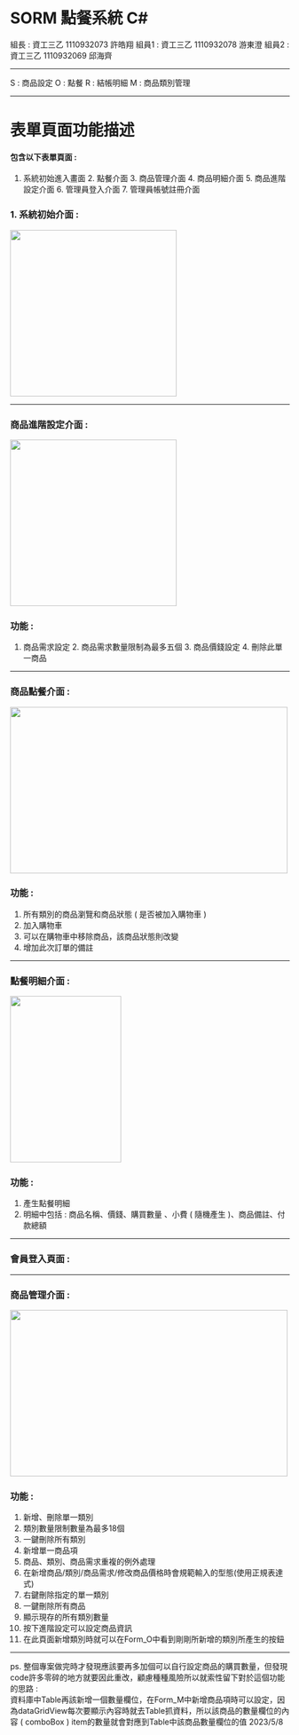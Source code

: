 # SORM 點餐系統 C#
組長 : 資工三乙 1110932073 許皓翔 組員1 : 資工三乙 1110932078 游東澄 組員2 : 資工三乙 1110932069 邱海齊

***

S : 商品設定 O : 點餐 R : 結帳明細 M : 商品類別管理<br>
***
# 表單頁面功能描述 <br>
#### 包含以下表單頁面 :

1. 系統初始進入畫面 2. 點餐介面 3. 商品管理介面 4. 商品明細介面 5. 商品進階設定介面 6. 管理員登入介面 7. 管理員帳號註冊介面

### 1. 系統初始介面 : 
<img src="./Form_I.png" width="300" height="300"/>

***
### 商品進階設定介面 :
<img src="./Form_S.png" width="300" height="300"/>

### 功能 : 

1. 商品需求設定 2. 商品需求數量限制為最多五個 3. 商品價錢設定 4. 刪除此單一商品

***

### 商品點餐介面 : 
<img src="./Form_O.png" width="500" height="300"/>

### 功能 : 

1. 所有類別的商品瀏覽和商品狀態 ( 是否被加入購物車 )
2. 加入購物車 
3. 可以在購物車中移除商品，該商品狀態則改變
4. 增加此次訂單的備註

***
### 點餐明細介面 :

<img src="./Form_R.png" width="200" height="300"/>

### 功能 : 

1. 產生點餐明細
2. 明細中包括 : 商品名稱、價錢、購買數量 、小費 ( 隨機產生 )、商品備註、付款總額

***

### 會員登入頁面 :

***

### 商品管理介面 :

<img src="./Form_M.png" width="500" height="300"/>

### 功能 : 

1. 新增、刪除單一類別
2. 類別數量限制數量為最多18個
3. 一鍵刪除所有類別
4. 新增單一商品項
5. 商品、類別、商品需求重複的例外處理
6. 在新增商品/類別/商品需求/修改商品價格時會規範輸入的型態(使用正規表達式)
7. 右鍵刪除指定的單一類別
8. 一鍵刪除所有商品
9. 顯示現存的所有類別數量
10. 按下進階設定可以設定商品資訊
11. 在此頁面新增類別時就可以在Form_O中看到剛剛所新增的類別所產生的按鈕

***
ps. 整個專案做完時才發現應該要再多加個可以自行設定商品的購買數量，但發現code許多零碎的地方就要因此重改，顧慮種種風險所以就索性留下對於這個功能的思路 : <br>
資料庫中Table再該新增一個數量欄位，在Form_M中新增商品項時可以設定，因為dataGridView每次要顯示內容時就去Table抓資料，所以該商品的數量欄位的內容 ( comboBox ) item的數量就會對應到Table中該商品數量欄位的值 2023/5/8



